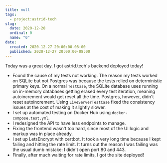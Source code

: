 ```yaml
---
title: null
tags:
  - project:astrid-tech
slug:
  date: 2020-12-28
  ordinal: 0
  name: "0"
date:
  created: 2020-12-27 20:00:00-08:00
  published: 2020-12-27 20:00:00-08:00
---
```


Today was a great day. I got astrid.tech's backend deployed today!

- Found the cause of my tests not working. The reason my tests worked on SQLite
  but not Postgres was because the tests relied on deterministic primary keys.
  On a normal `TestCase`, the SQLite database uses running on in-memory
  databases getting erased every test iteration, meaning autoincrement would get
  reset all the time. Postgres, however, didn't reset autoincrement. Using
  `LiveServerTestCase` fixed the consistency issues at the cost of making it
  slightly slower.
- I set up automated testing on Docker Hub using `docker-compose.test.yml`.
- I redesigned the API to have less endpoints to manage.
- Fixing the frontend wasn't too hard, since most of the UI logic and markup was
  in place already.
- I set up LetsEncrypt with certbot. It took a very long time because I kept
  failing and hitting the rate limit. It turns out the reason I was failing was
  the usual dumb mistake: I didn't open port 80 and 443.
- Finally, after much waiting for rate limits, I got the site deployed!
